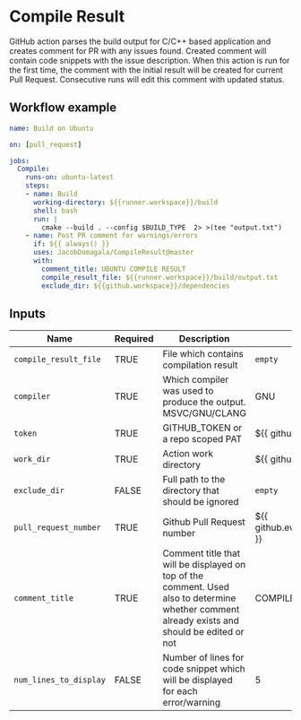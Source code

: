 # Compile Result

GitHub action parses the build output for C/C++ based application and creates comment for PR with any issues found. Created comment will contain code snippets with the issue description. When this action is run for the first time, the comment with the initial result will be created for current Pull Request. Consecutive runs will edit this comment with updated status.

## Workflow example

```yml
name: Build on Ubuntu

on: [pull_request]

jobs:
  Compile:
    runs-on: ubuntu-latest
    steps:
    - name: Build
      working-directory: ${{runner.workspace}}/build
      shell: bash
      run: |
        cmake --build . --config $BUILD_TYPE  2> >(tee "output.txt")
    - name: Post PR comment for warnings/errors
      if: ${{ always() }}
      uses: JacobDomagala/CompileResult@master
      with:
        comment_title: UBUNTU COMPILE RESULT
        compile_result_file: ${{runner.workspace}}/build/output.txt
        exclude_dir: ${{github.workspace}}/dependencies
```

## Inputs

| Name                    |Required| Description                        | Default value |
|-------------------------|--------|------------------------------------|---------------|
| `compile_result_file`   | TRUE   | File which contains compilation result | `empty` |
| `compiler`              | TRUE   | Which compiler was used to produce the output. MSVC/GNU/CLANG | GNU |
| `token`                 | TRUE   | GITHUB_TOKEN or a repo scoped PAT | ${{ github.token }} |
| `work_dir`              | TRUE   | Action work directory | ${{ github.workspace }} |
| `exclude_dir`           | FALSE  | Full path to the directory that should be ignored | `empty` |
| `pull_request_number`   | TRUE   | Github Pull Request number | ${{ github.event.pull_request.number }} |
| `comment_title`         | TRUE   | Comment title that will be displayed on top of the comment. Used also to determine whether comment already exists and should be edited or not | COMPILE RESULT |
| `num_lines_to_display`  | FALSE  |Number of lines for code snippet which will be displayed for each error/warning | 5 |



